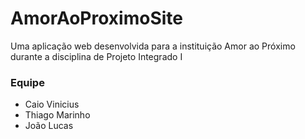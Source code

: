 # AmorAoProximoSite
Uma aplicação web desenvolvida para a instituição Amor ao Próximo durante a disciplina de Projeto Integrado I

### Equipe
- Caio Vinicius
- Thiago Marinho
- João Lucas
